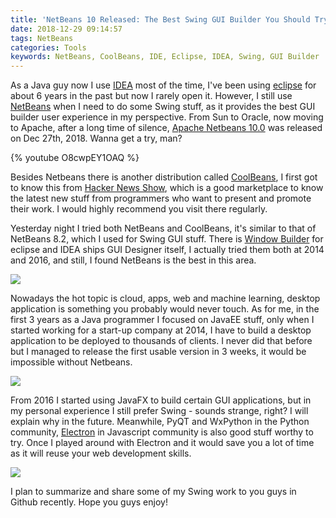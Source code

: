 ```yaml
---
title: 'NetBeans 10 Released: The Best Swing GUI Builder You Should Try'
date: 2018-12-29 09:14:57
tags: NetBeans
categories: Tools
keywords: NetBeans, CoolBeans, IDE, Eclipse, IDEA, Swing, GUI Builder
---
```


As a Java guy now I use [IDEA](https://www.jetbrains.com/idea/) most of the time, I've been using [eclipse](https://www.eclipse.org/) for about 6 years in the past but now I rarely open it. However, I still use [NetBeans](https://netbeans.org/) when I need to do some Swing stuff, as it provides the best GUI builder user experience in my perspective. From Sun to Oracle, now moving to Apache, after a long time of silence, [Apache Netbeans 10.0](https://netbeans.apache.org/download/nb100/nb100.html) was released on Dec 27th, 2018. Wanna get a try, man?

{% youtube O8cwpEY1OAQ %}<!-- more -->

Besides Netbeans there is another distribution called [CoolBeans](http://coolbeans.xyz/), I first got to know this from [Hacker News Show](https://news.ycombinator.com/show), which is a good marketplace to know the latest new stuff from programmers who want to present and promote their work. I would highly recommend you visit there regularly.

Yesterday night I tried both NetBeans and CoolBeans, it's similar to that of NetBeans 8.2, which I used for Swing GUI stuff. There is [Window Builder](https://www.eclipse.org/windowbuilder/) for eclipse and IDEA ships GUI Designer itself, I actually tried them both at 2014 and 2016, and still, I found NetBeans is the best in this area.

![](https://www.eclipse.org/windowbuilder/images/wb_summary_shot.gif)

Nowadays the hot topic is cloud, apps, web and machine learning,  desktop application is something you probably would never touch. As for me, in the first 3 years as a Java programmer I focused on JavaEE stuff, only when I started working for a start-up company at 2014, I have to build a desktop application to be deployed to thousands of clients. I never did that before but I managed to release the first usable version in 3 weeks, it would be impossible without Netbeans.

![](https://www.dropbox.com/s/da3tt8mswn86zf5/gui-builder.jpg?dl=1)

From 2016 I started using JavaFX to build certain GUI applications, but in my personal experience I still prefer Swing - sounds strange, right? I will explain why in the future. Meanwhile, PyQT and WxPython in the Python community, [Electron](https://electronjs.org/) in Javascript community is also good stuff worthy to try. Once I played around with Electron and it would save you a lot of time as it will reuse your web development skills.

![](https://www.dropbox.com/s/c41q0xpjhb0kz08/scene-builder-in-action.jpg?dl=1)

I plan to summarize and share some of my Swing work to you guys in Github recently. Hope you guys enjoy!

<script type="text/javascript">
amzn_assoc_placement = "adunit0";
amzn_assoc_search_bar = "false";
amzn_assoc_tracking_id = "oldyoungboy-20";
amzn_assoc_ad_mode = "manual";
amzn_assoc_ad_type = "smart";
amzn_assoc_marketplace = "amazon";
amzn_assoc_region = "US";
amzn_assoc_title = "";
amzn_assoc_asins = "B007Y6KIHI,1118385349,1617292842,0134393333";
amzn_assoc_linkid = "5e73b1f765df95a34faf76f5c40b63d0";
</script>
<script src="//z-na.amazon-adsystem.com/widgets/onejs?MarketPlace=US"></script>